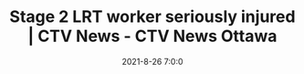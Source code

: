 ---
"title": "Stage 2 LRT worker seriously injured | CTV News - CTV News Ottawa"
"date": "2021-8-26 7:0:0"
"feed_name": "GOOGLENEWSCONSTRUCTION"
"feed_website": "https://news.google.com/search?q=construction%2Bincident&hl=en-US&gl=US&ceid=US:en"
"feed_rss": "https://news.google.com/rss/search?q=construction%2Bincident&hl=en-US&gl=US&ceid=US:en"
"link": "https://ottawa.ctvnews.ca/stage-2-lrt-worker-seriously-injured-1.5562402"
"file": "_posts/2021-1-1-01ce2fd3f9a06e4acd5f3cc29e24064e673a0fc5.md"
"accident": "0"
"drilling": "0"
"dead": "0"
"injured": "0"
---